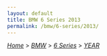 ```yaml
---
layout: default
title: BMW 6 Series 2013
permalink: /bmw/6-series/2013/
---
```

[*Home*](/) > [*BMW*](/bmw/) > [*6 Series*](/bmw/6-series/) > [*YEAR*](/bmw/6-series/year/)
